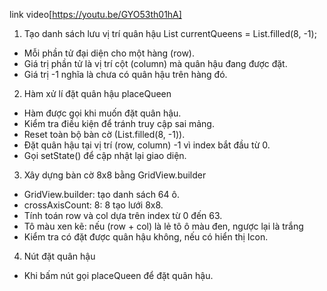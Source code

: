 link video[https://youtu.be/GYO53th01hA]


1. Tạo danh sách lưu vị trí quân hậu
  List<int> currentQueens = List.filled(8, -1);
  - Mỗi phần tử đại diện cho một hàng (row).
  - Giá trị phần tử là vị trí cột (column) mà quân hậu đang được đặt.
  - Giá trị -1 nghĩa là chưa có quân hậu trên hàng đó.
    
2. Hàm xử lí đặt quân hậu placeQueen
  - Hàm được gọi khi muốn đặt quân hậu.
  - Kiểm tra điều kiện để tránh truy cập sai mảng.
  - Reset toàn bộ bàn cờ (List.filled(8, -1)).
  - Đặt quân hậu tại vị trí (row, column) -1 vì index bắt đầu từ 0.
  - Gọi setState() để cập nhật lại giao diện.

3. Xây dựng bàn cờ 8x8 bằng GridView.builder
  - GridView.builder: tạo danh sách 64 ô.
  - crossAxisCount: 8: 8 tạo lưới 8x8.
  - Tính toán row và col dựa trên index từ 0 đến 63.
  - Tô màu xen kẽ: nếu (row + col) là lẻ tô ô màu đen, ngược lại là trắng
  - Kiểm tra có đặt được quân hậu không, nếu có hiển thị Icon.
4. Nút đặt quân hậu
  - Khi bấm nút gọi placeQueen để đặt quân hậu.

